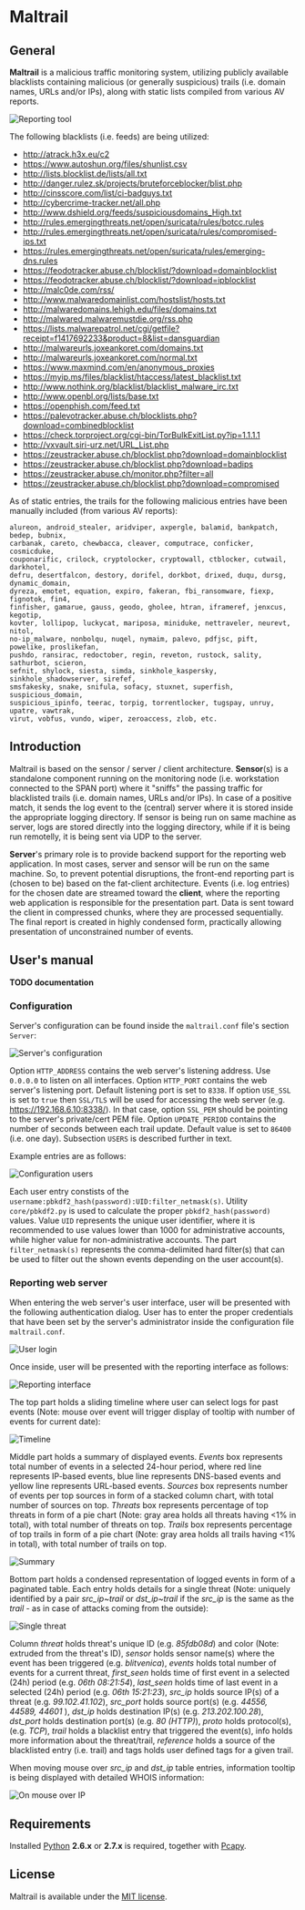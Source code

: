 # Maltrail

## General

**Maltrail** is a malicious traffic monitoring system, utilizing publicly available blacklists containing malicious (or generally suspicious) trails (i.e. domain names, URLs and/or IPs), along with static lists compiled from various AV reports.

![Reporting tool](http://i.imgur.com/GHQYQLe.png)

The following blacklists (i.e. feeds) are being utilized:

* http://atrack.h3x.eu/c2
* https://www.autoshun.org/files/shunlist.csv
* http://lists.blocklist.de/lists/all.txt
* http://danger.rulez.sk/projects/bruteforceblocker/blist.php
* http://cinsscore.com/list/ci-badguys.txt
* http://cybercrime-tracker.net/all.php
* http://www.dshield.org/feeds/suspiciousdomains_High.txt
* http://rules.emergingthreats.net/open/suricata/rules/botcc.rules
* http://rules.emergingthreats.net/open/suricata/rules/compromised-ips.txt
* https://rules.emergingthreats.net/open/suricata/rules/emerging-dns.rules
* https://feodotracker.abuse.ch/blocklist/?download=domainblocklist
* https://feodotracker.abuse.ch/blocklist/?download=ipblocklist
* http://malc0de.com/rss/
* http://www.malwaredomainlist.com/hostslist/hosts.txt
* http://malwaredomains.lehigh.edu/files/domains.txt
* http://malwared.malwaremustdie.org/rss.php
* https://lists.malwarepatrol.net/cgi/getfile?receipt=f1417692233&product=8&list=dansguardian
* http://malwareurls.joxeankoret.com/domains.txt
* http://malwareurls.joxeankoret.com/normal.txt
* https://www.maxmind.com/en/anonymous_proxies
* https://myip.ms/files/blacklist/htaccess/latest_blacklist.txt
* http://www.nothink.org/blacklist/blacklist_malware_irc.txt
* http://www.openbl.org/lists/base.txt
* https://openphish.com/feed.txt
* https://palevotracker.abuse.ch/blocklists.php?download=combinedblocklist
* https://check.torproject.org/cgi-bin/TorBulkExitList.py?ip=1.1.1.1
* http://vxvault.siri-urz.net/URL_List.php
* https://zeustracker.abuse.ch/blocklist.php?download=domainblocklist
* https://zeustracker.abuse.ch/blocklist.php?download=badips
* https://zeustracker.abuse.ch/monitor.php?filter=all
* https://zeustracker.abuse.ch/blocklist.php?download=compromised

As of static entries, the trails for the following malicious entries have been manually included (from various AV reports):

```
alureon, android_stealer, aridviper, axpergle, balamid, bankpatch, bedep, bubnix,
carbanak, careto, chewbacca, cleaver, computrace, conficker, cosmicduke,
couponarific, crilock, cryptolocker, cryptowall, ctblocker, cutwail, darkhotel,
defru, desertfalcon, destory, dorifel, dorkbot, drixed, duqu, dursg, dynamic_domain,
dyreza, emotet, equation, expiro, fakeran, fbi_ransomware, fiexp, fignotok, fin4,
finfisher, gamarue, gauss, geodo, gholee, htran, iframeref, jenxcus, kegotip,
kovter, lollipop, luckycat, mariposa, miniduke, nettraveler, neurevt, nitol,
no-ip_malware, nonbolqu, nuqel, nymaim, palevo, pdfjsc, pift, powelike, proslikefan,
pushdo, ransirac, redoctober, regin, reveton, rustock, sality, sathurbot, scieron,
sefnit, shylock, siesta, simda, sinkhole_kaspersky, sinkhole_shadowserver, sirefef,
smsfakesky, snake, snifula, sofacy, stuxnet, superfish, suspicious_domain,
suspicious_ipinfo, teerac, torpig, torrentlocker, tugspay, unruy, upatre, vawtrak,
virut, vobfus, vundo, wiper, zeroaccess, zlob, etc.
```

## Introduction

Maltrail is based on the sensor / server / client architecture. **Sensor**(s) is a standalone component running on the monitoring node (i.e. workstation connected to the SPAN port) where it "sniffs" the passing traffic for blacklisted trails (i.e. domain names, URLs and/or IPs). In case of a positive match, it sends the log event to the (central) server where it is stored inside the appropriate logging directory. If sensor is being run on same machine as server, logs are stored directly into the logging directory, while if it is being run remotelly, it is being sent via UDP to the server.

**Server**'s primary role is to provide backend support for the reporting web application. In most cases, server and sensor will be run on the same machine. So, to prevent potential disruptions, the front-end reporting part is (chosen to be) based on the fat-client architecture. Events (i.e. log entries) for the chosen date are streamed toward the **client**, where the reporting web application is responsible for the presentation part. Data is sent toward the client in compressed chunks, where they are processed sequentially. The final report is created in highly condensed form, practically allowing presentation of unconstrained number of events.

## User's manual

**TODO documentation**

### Configuration

Server's configuration can be found inside the `maltrail.conf` file's section `Server`:

![Server's configuration](http://i.imgur.com/o0loHDL.png)

Option `HTTP_ADDRESS` contains the web server's listening address. Use `0.0.0.0` to listen on all interfaces. Option `HTTP_PORT` contains the web server's listening port. Default listening port is set to `8338`. If option `USE_SSL` is set to `true` then `SSL/TLS` will be used for accessing the web server (e.g. https://192.168.6.10:8338/). In that case, option `SSL_PEM` should be pointing to the server's private/cert PEM file. Option `UPDATE_PERIOD` contains the number of seconds between each trail update. Default value is set to `86400` (i.e. one day). Subsection `USERS` is described further in text.

 Example entries are as follows:

![Configuration users](http://i.imgur.com/QN5UD12.png)

Each user entry constists of the `username:pbkdf2_hash(password):UID:filter_netmask(s)`. Utility `core/pbkdf2.py` is used to calculate the proper `pbkdf2_hash(password)` values. Value `UID` represents the unique user identifier, where it is recommended to use values lower than 1000 for administrative accounts, while higher value for non-administrative accounts. The part `filter_netmask(s)` represents the comma-delimited hard filter(s) that can be used to filter out the shown events depending on the user account(s).

### Reporting web server

When entering the web server's user interface, user will be presented with the following authentication dialog. User has to enter the proper credentials that have been set by the server's administrator inside the configuration file `maltrail.conf`.

![User login](http://i.imgur.com/kbaLIM9.png)

Once inside, user will be presented with the reporting interface as follows:

![Reporting interface](http://i.imgur.com/utZnwJF.png)

The top part holds a sliding timeline where user can select logs for past events (Note: mouse over event will trigger display of tooltip with number of events for current date):

![Timeline](http://i.imgur.com/IA1eGty.png)

Middle part holds a summary of displayed events. *Events* box represents total number of events in a selected 24-hour period, where red line represents IP-based events, blue line represents DNS-based events and yellow line represents URL-based events. *Sources* box represents number of events per top sources in form of a stacked column chart, with total number of sources on top. *Threats* box represents percentage of top threats in form of a pie chart (Note: gray area holds all threats having &lt;1% in total), with total number of threats on top. *Trails* box represents percentage of top trails in form of a pie chart (Note: gray area holds all trails having &lt;1% in total), with total number of trails on top.

![Summary](http://i.imgur.com/4aZBBTo.png)

Bottom part holds a condensed representation of logged events in form of a paginated table. Each entry holds details for a single threat (Note: uniquely identified by a pair *src_ip~trail* or *dst_ip~trail* if the *src_ip* is the same as the *trail* - as in case of attacks coming from the outside):

![Single threat](http://i.imgur.com/hyckzar.png)

Column *threat* holds threat's unique ID (e.g. *85fdb08d*) and color (Note: extruded from the threat's ID), *sensor* holds sensor name(s) where the event has been triggered (e.g. *blitvenica*), *events* holds total number of events for a current threat, *first_seen* holds time of first event in a selected (24h) period (e.g. *06th 08:21:54*), *last_seen* holds time of last event in a selected (24h) period (e.g. *06th 15:21:23*), *src_ip* holds source IP(s) of a threat (e.g. *99.102.41.102*), *src_port* holds source port(s) (e.g. *44556, 44589, 44601* ), *dst_ip* holds destination IP(s) (e.g. *213.202.100.28*), *dst_port* holds destination port(s) (e.g. *80 (HTTP)*), *proto* holds protocol(s), (e.g. *TCP*), *trail* holds a blacklist entry that triggered the event(s), info holds more information about the threat/trail, *reference* holds a source of the blacklisted entry (i.e. trail) and tags holds user defined tags for a given trail.

When moving mouse over *src_ip* and *dst_ip* table entries, information tooltip is being displayed with detailed WHOIS information:

![On mouse over IP](http://i.imgur.com/QVm3SXL.png)


## Requirements

Installed [Python](http://www.python.org/download/) **2.6.x** or **2.7.x** is required, together with [Pcapy](http://corelabs.coresecurity.com/index.php?module=Wiki&action=view&type=tool&name=Pcapy).

## License

Maltrail is available under the [MIT license](LICENSE).
